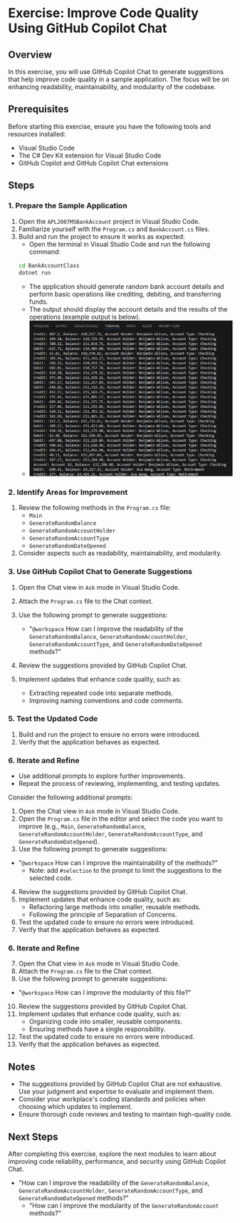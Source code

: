 # Exercise: Improve Code Quality Using GitHub Copilot Chat

## Overview
In this exercise, you will use GitHub Copilot Chat to generate suggestions that help improve code quality in a sample application. The focus will be on enhancing readability, maintainability, and modularity of the codebase.

## Prerequisites
Before starting this exercise, ensure you have the following tools and resources installed:
- Visual Studio Code
- The C# Dev Kit extension for Visual Studio Code
- GitHub Copilot and GitHub Copilot Chat extensions

## Steps

### 1. Prepare the Sample Application
1. Open the `APL2007M5BankAccount` project in Visual Studio Code.
2. Familiarize yourself with the `Program.cs` and `BankAccount.cs` files.
3. Build and run the project to ensure it works as expected:
   - Open the terminal in Visual Studio Code and run the following command:
   ```bash
   cd BankAccountClass
   dotnet run
   ```
   - The application should generate random bank account details and perform basic operations like crediting, debiting, and transferring funds.
   - The output should display the account details and the results of the operations (example output is below).
   - ![alt text](output_image.png)

### 2. Identify Areas for Improvement
1. Review the following methods in the `Program.cs` file:
   - `Main`
   - `GenerateRandomBalance`
   - `GenerateRandomAccountHolder`
   - `GenerateRandomAccountType`
   - `GenerateRandomDateOpened`
2. Consider aspects such as readability, maintainability, and modularity.

### 3. Use GitHub Copilot Chat to Generate Suggestions
1. Open the Chat view in `Ask` mode in Visual Studio Code.
2. Attach the `Program.cs` file to the Chat context.
3. Use the following prompt to generate suggestions:
   - "`@workspace` How can I improve the readability of the `GenerateRandomBalance`, `GenerateRandomAccountHolder`, `GenerateRandomAccountType`, and `GenerateRandomDateOpened` methods?"

4. Review the suggestions provided by GitHub Copilot Chat.
5. Implement updates that enhance code quality, such as:
   - Extracting repeated code into separate methods.
   - Improving naming conventions and code comments.


### 5. Test the Updated Code
1. Build and run the project to ensure no errors were introduced.
2. Verify that the application behaves as expected.


### 6. Iterate and Refine
   - Use additional prompts to explore further improvements.
   - Repeat the process of reviewing, implementing, and testing updates.
   
   Consider the following additional prompts:
  1. Open the Chat view in `Ask` mode in Visual Studio Code.
  2. Open the `Program.cs` file in the editor and select the code you want to improve (e.g.,  `Main`, `GenerateRandomBalance`, `GenerateRandomAccountHolder`, `GenerateRandomAccountType`, and `GenerateRandomDateOpened`).
  3. Use the following prompt to generate suggestions:
   - "`@workspace` How can I improve the maintainability of the methods?"
     - Note: add `#selection` to the prompt to limit the suggestions to the selected code.
  4. Review the suggestions provided by GitHub Copilot Chat.
 5. Implement updates that enhance code quality, such as:
      - Refactoring large methods into smaller, reusable methods.
      - Following the principle of Separation of Concerns.
  6. Test the updated code to ensure no errors were introduced.
  7. Verify that the application behaves as expected.

### 6. Iterate and Refine
  7. Open the Chat view in `Ask` mode in Visual Studio Code.
  8. Attach the `Program.cs` file to the Chat context.
  9.  Use the following prompt to generate suggestions:
   - "`@workspace` How can I improve the modularity of this file?"
  10. Review the suggestions provided by GitHub Copilot Chat.
  11. Implement updates that enhance code quality, such as:
      - Organizing code into smaller, reusable components.
      - Ensuring methods have a single responsibility.
  12. Test the updated code to ensure no errors were introduced.
  13. Verify that the application behaves as expected.

## Notes
- The suggestions provided by GitHub Copilot Chat are not exhaustive. Use your judgment and expertise to evaluate and implement them.
- Consider your workplace's coding standards and policies when choosing which updates to implement.
- Ensure thorough code reviews and testing to maintain high-quality code.

## Next Steps
After completing this exercise, explore the next modules to learn about improving code reliability, performance, and security using GitHub Copilot Chat.


- "How can I improve the readability of the `GenerateRandomBalance`, `GenerateRandomAccountHolder`, `GenerateRandomAccountType`, and `GenerateRandomDateOpened` methods?"
   - "How can I improve the modularity of the `GenerateRandomAccount` methods?"